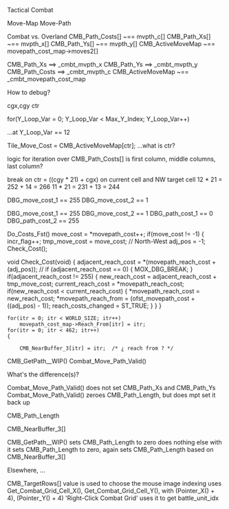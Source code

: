 

Tactical Combat

Move-Map
Move-Path


Combat vs. Overland
CMB_Path_Costs[]    ~==  mvpth_c[]
CMB_Path_Xs[]       ~==  mvpth_x[]
CMB_Path_Ys[]       ~==  mvpth_y[]
CMB_ActiveMoveMap   ~==  movepath_cost_map->moves2[]

CMB_Path_Xs  ==>  _cmbt_mvpth_x
CMB_Path_Ys  ==>  _cmbt_mvpth_y
CMB_Path_Costs  ==>  _cmbt_mvpth_c
CMB_ActiveMoveMap   ~==  _cmbt_movepath_cost_map



How to debug?

cgx,cgy
ctr

for(Y_Loop_Var = 0; Y_Loop_Var < Max_Y_Index; Y_Loop_Var++)

...at Y_Loop_Var == 12

Tile_Move_Cost = CMB_ActiveMoveMap[ctr];
...what is ctr?


logic for iteration over CMB_Path_Costs[]
is first column, middle columns, last column?

break on ctr = ((cgy * 21) + cgx)
on current cell
and NW target cell
12 * 21 = 252 + 14 = 266
11 * 21 = 231 + 13 = 244

DBG_move_cost_1 == 255
DBG_move_cost_2 ==   1

DBG_move_cost_1 == 255
DBG_move_cost_2 ==   1
DBG_path_cost_1 ==   0
DBG_path_cost_2 == 255



Do_Costs_Fst()
    move_cost = *movepath_cost++;
    if(move_cost != -1)
    {
        incr_flag++;
        tmp_move_cost = move_cost;
        // North-West
        adj_pos = -1;
        Check_Cost();

void Check_Cost(void)
{
    adjacent_reach_cost = *(movepath_reach_cost + (adj_pos));
    // if (adjacent_reach_cost == 0) { MOX_DBG_BREAK; }
    if(adjacent_reach_cost != 255)
    {
        new_reach_cost = adjacent_reach_cost + tmp_move_cost;
        current_reach_cost = *movepath_reach_cost;
        if(new_reach_cost < current_reach_cost)
        {
            *movepath_reach_cost = new_reach_cost;
            *movepath_reach_from = (ofst_movepath_cost + ((adj_pos) - 1));
            reach_costs_changed = ST_TRUE;
        }
    }
}


    for(itr = 0; itr < WORLD_SIZE; itr++)
        movepath_cost_map->Reach_From[itr] = itr;
    for(itr = 0; itr < 462; itr++)
    {

        CMB_NearBuffer_3[itr] = itr;  /* ¿ reach from ? */





CMB_GetPath__WIP()
Combat_Move_Path_Valid()

What's the difference(s)?

Combat_Move_Path_Valid() does not set CMB_Path_Xs and CMB_Path_Ys
Combat_Move_Path_Valid() zeroes CMB_Path_Length, but does mpt set it back up



CMB_Path_Length

CMB_NearBuffer_3[]



CMB_GetPath__WIP()
    sets CMB_Path_Length to zero
    does nothing else with it
    sets CMB_Path_Length to zero, again
    sets CMB_Path_Length based on CMB_NearBuffer_3[]



Elsewhere, ...

CMB_TargetRows[]
value is used to choose the mouse image
indexing uses Get_Combat_Grid_Cell_X(), Get_Combat_Grid_Cell_Y(), with (Pointer_X() + 4), (Pointer_Y() + 4)
'Right-Click Combat Grid' uses it to get battle_unit_idx
